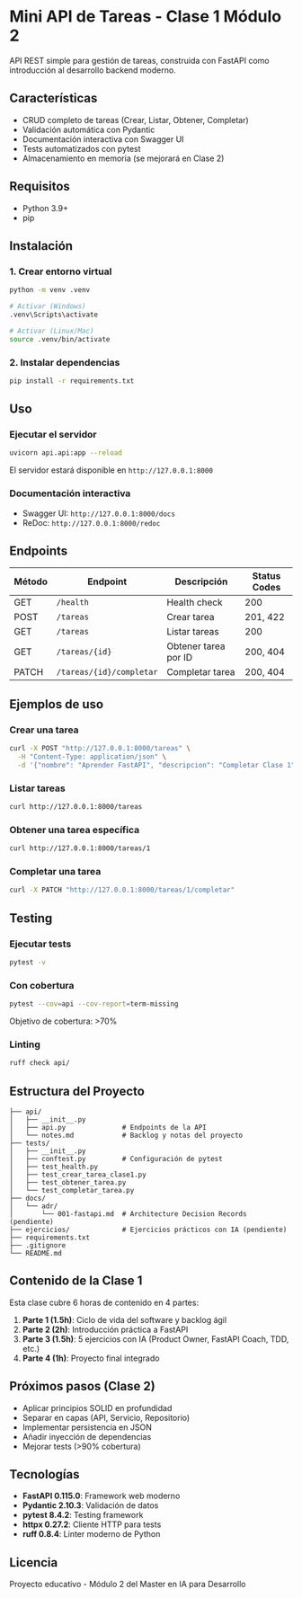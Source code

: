 # Mini API de Tareas - Clase 1 Módulo 2

API REST simple para gestión de tareas, construida con FastAPI como introducción al desarrollo backend moderno.

## Características

- CRUD completo de tareas (Crear, Listar, Obtener, Completar)
- Validación automática con Pydantic
- Documentación interactiva con Swagger UI
- Tests automatizados con pytest
- Almacenamiento en memoria (se mejorará en Clase 2)

## Requisitos

- Python 3.9+
- pip

## Instalación

### 1. Crear entorno virtual

```bash
python -m venv .venv

# Activar (Windows)
.venv\Scripts\activate

# Activar (Linux/Mac)
source .venv/bin/activate
```

### 2. Instalar dependencias

```bash
pip install -r requirements.txt
```

## Uso

### Ejecutar el servidor

```bash
uvicorn api.api:app --reload
```

El servidor estará disponible en `http://127.0.0.1:8000`

### Documentación interactiva

- Swagger UI: `http://127.0.0.1:8000/docs`
- ReDoc: `http://127.0.0.1:8000/redoc`

## Endpoints

| Método | Endpoint | Descripción | Status Codes |
|--------|----------|-------------|--------------|
| GET | `/health` | Health check | 200 |
| POST | `/tareas` | Crear tarea | 201, 422 |
| GET | `/tareas` | Listar tareas | 200 |
| GET | `/tareas/{id}` | Obtener tarea por ID | 200, 404 |
| PATCH | `/tareas/{id}/completar` | Completar tarea | 200, 404 |

## Ejemplos de uso

### Crear una tarea

```bash
curl -X POST "http://127.0.0.1:8000/tareas" \
  -H "Content-Type: application/json" \
  -d '{"nombre": "Aprender FastAPI", "descripcion": "Completar Clase 1"}'
```

### Listar tareas

```bash
curl http://127.0.0.1:8000/tareas
```

### Obtener una tarea específica

```bash
curl http://127.0.0.1:8000/tareas/1
```

### Completar una tarea

```bash
curl -X PATCH "http://127.0.0.1:8000/tareas/1/completar"
```

## Testing

### Ejecutar tests

```bash
pytest -v
```

### Con cobertura

```bash
pytest --cov=api --cov-report=term-missing
```

Objetivo de cobertura: >70%

### Linting

```bash
ruff check api/
```

## Estructura del Proyecto

```
├── api/
│   ├── __init__.py
│   ├── api.py              # Endpoints de la API
│   └── notes.md            # Backlog y notas del proyecto
├── tests/
│   ├── __init__.py
│   ├── conftest.py         # Configuración de pytest
│   ├── test_health.py
│   ├── test_crear_tarea_clase1.py
│   ├── test_obtener_tarea.py
│   └── test_completar_tarea.py
├── docs/
│   └── adr/
│       └── 001-fastapi.md  # Architecture Decision Records (pendiente)
├── ejercicios/             # Ejercicios prácticos con IA (pendiente)
├── requirements.txt
├── .gitignore
└── README.md
```

## Contenido de la Clase 1

Esta clase cubre 6 horas de contenido en 4 partes:

1. **Parte 1 (1.5h)**: Ciclo de vida del software y backlog ágil
2. **Parte 2 (2h)**: Introducción práctica a FastAPI
3. **Parte 3 (1.5h)**: 5 ejercicios con IA (Product Owner, FastAPI Coach, TDD, etc.)
4. **Parte 4 (1h)**: Proyecto final integrado

## Próximos pasos (Clase 2)

- Aplicar principios SOLID en profundidad
- Separar en capas (API, Servicio, Repositorio)
- Implementar persistencia en JSON
- Añadir inyección de dependencias
- Mejorar tests (>90% cobertura)

## Tecnologías

- **FastAPI 0.115.0**: Framework web moderno
- **Pydantic 2.10.3**: Validación de datos
- **pytest 8.4.2**: Testing framework
- **httpx 0.27.2**: Cliente HTTP para tests
- **ruff 0.8.4**: Linter moderno de Python

## Licencia

Proyecto educativo - Módulo 2 del Master en IA para Desarrollo
